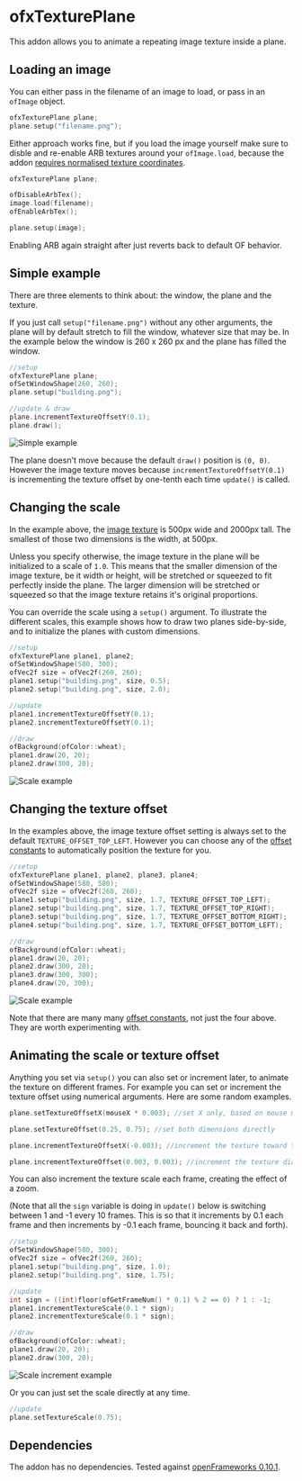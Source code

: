 ofxTexturePlane
===============
This addon allows you to animate a repeating image texture inside a plane.

Loading an image
--
You can either pass in the filename of an image to load, or pass in an `ofImage` object.
```cpp
ofxTexturePlane plane;
plane.setup("filename.png");
```

Either approach works fine, but if you load the image yourself make sure to disble and re-enable ARB textures around your `ofImage.load`, because the addon [requires normalised texture coordinates](http://openframeworks.cc/documentation/gl/ofTexture/#show_ofEnableArbTex).

```cpp
ofxTexturePlane plane;

ofDisableArbTex();
image.load(filename);
ofEnableArbTex();

plane.setup(image);
```

Enabling ARB again straight after just reverts back to default OF behavior.

Simple example
--
There are three elements to think about: the window, the plane and the texture.

If you just call `setup("filename.png")` without any other arguments, the plane will by default stretch to fill the window, whatever size that may be. In the example below the window is 260 x 260 px and the plane has filled the window.

```cpp
//setup
ofxTexturePlane plane;
ofSetWindowShape(260, 260);
plane.setup("building.png");

//update & draw
plane.incrementTextureOffsetY(0.1);
plane.draw();
```

![Simple example](images/simple-example.gif)

The plane doesn't move because the default `draw()` position is `(0, 0)`. However the image texture moves because `incrementTextureOffsetY(0.1)` is incrementing the texture offset by one-tenth each time `update()` is called.

Changing the scale
--
In the example above, the [image texture](example/bin/data/building.png) is 500px wide and 2000px tall. The smallest of those two dimensions is the width, at 500px.

Unless you specify otherwise, the image texture in the plane will be initialized to a scale of `1.0`. This means that the smaller dimension of the image texture, be it width or height, will be stretched or squeezed to fit perfectly inside the plane. The larger dimension will be stretched or squeezed so that the image texture retains it's original proportions.

You can override the scale using a `setup()` argument. To illustrate the different scales, this example shows how to draw two planes side-by-side, and to initialize the planes with custom dimensions.

```cpp
//setup
ofxTexturePlane plane1, plane2;
ofSetWindowShape(580, 300);
ofVec2f size = ofVec2f(260, 260);
plane1.setup("building.png", size, 0.5);
plane2.setup("building.png", size, 2.0);

//update
plane1.incrementTextureOffsetY(0.1);
plane2.incrementTextureOffsetY(0.1);

//draw
ofBackground(ofColor::wheat);
plane1.draw(20, 20);
plane2.draw(300, 20);
```

![Scale example](images/scale-example.gif)

Changing the texture offset
--
In the examples above, the image texture offset setting is always set to the default `TEXTURE_OFFSET_TOP_LEFT`. However you can choose any of the [offset constants](/src/ofxTexturePlane.h) to automatically position the texture for you.

```cpp
//setup
ofxTexturePlane plane1, plane2, plane3, plane4;
ofSetWindowShape(580, 580);
ofVec2f size = ofVec2f(260, 260);
plane1.setup("building.png", size, 1.7, TEXTURE_OFFSET_TOP_LEFT);
plane2.setup("building.png", size, 1.7, TEXTURE_OFFSET_TOP_RIGHT);
plane3.setup("building.png", size, 1.7, TEXTURE_OFFSET_BOTTOM_RIGHT);
plane4.setup("building.png", size, 1.7, TEXTURE_OFFSET_BOTTOM_LEFT);

//draw
ofBackground(ofColor::wheat);
plane1.draw(20, 20);
plane2.draw(300, 20);
plane3.draw(300, 300);
plane4.draw(20, 300);
```

![Scale example](images/offset-example.gif)

Note that there are many many [offset constants](/src/ofxTexturePlane.h), not just the four above. They are worth experimenting with.

Animating the scale or texture offset
--
Anything you set via `setup()` you can also set or increment later, to animate the texture on different frames. For example you can set or increment the texture offset using numerical arguments. Here are some random examples.

```cpp
plane.setTextureOffsetX(mouseX * 0.003); //set X only, based on mouse movement

plane.setTextureOffset(0.25, 0.75); //set both dimensions directly

plane.incrementTextureOffsetX(-0.003); //increment the texture toward the left

plane.incrementTextureOffset(0.003, 0.003); //increment the texture diagonally
```

You can also increment the texture scale each frame, creating the effect of a zoom.

(Note that all the `sign` variable is doing in `update()` below is switching between 1 and -1 every 10 frames. This is so that it increments by 0.1 each frame and then increments by -0.1 each frame, bouncing it back and forth).

```cpp
//setup
ofSetWindowShape(580, 300);
ofVec2f size = ofVec2f(260, 260);
plane1.setup("building.png", size, 1.0);
plane2.setup("building.png", size, 1.75);

//update
int sign = ((int)floor(ofGetFrameNum() * 0.1) % 2 == 0) ? 1 : -1;
plane1.incrementTextureScale(0.1 * sign);
plane2.incrementTextureScale(0.1 * sign);

//draw
ofBackground(ofColor::wheat);
plane1.draw(20, 20);
plane2.draw(300, 20);
```

![Scale increment example](images/scale-increment.gif)

Or you can just set the scale directly at any time.

```cpp 
//update
plane.setTextureScale(0.75);
```

Dependencies
------------
The addon has no dependencies. Tested against [openFrameworks 0.10.1](http://openframeworks.cc/download/).
